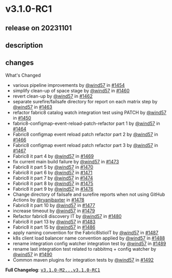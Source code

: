 # v3.1.0-RC1

## release on 20231101

## description

## changes

What's Changed

* various pipeline improvements by <a class="user-mention notranslate" data-hovercard-type="user" data-hovercard-url="/users/wind57/hovercard" data-octo-click="hovercard-link-click" data-octo-dimensions="link_type:self" href="https://github.com/wind57">@wind57</a> in <a class="issue-link js-issue-link" data-error-text="Failed to load title" data-id="1912743796" data-permission-text="Title is private" data-url="https://github.com/spring-cloud/spring-cloud-kubernetes/issues/1454" data-hovercard-type="pull_request" data-hovercard-url="/spring-cloud/spring-cloud-kubernetes/pull/1454/hovercard" href="https://github.com/spring-cloud/spring-cloud-kubernetes/pull/1454">#1454</a>
* simplify clean-up of space stage by <a class="user-mention notranslate" data-hovercard-type="user" data-hovercard-url="/users/wind57/hovercard" data-octo-click="hovercard-link-click" data-octo-dimensions="link_type:self" href="https://github.com/wind57">@wind57</a> in <a class="issue-link js-issue-link" data-error-text="Failed to load title" data-id="1917246475" data-permission-text="Title is private" data-url="https://github.com/spring-cloud/spring-cloud-kubernetes/issues/1460" data-hovercard-type="pull_request" data-hovercard-url="/spring-cloud/spring-cloud-kubernetes/pull/1460/hovercard" href="https://github.com/spring-cloud/spring-cloud-kubernetes/pull/1460">#1460</a>
* revert clean-up by <a class="user-mention notranslate" data-hovercard-type="user" data-hovercard-url="/users/wind57/hovercard" data-octo-click="hovercard-link-click" data-octo-dimensions="link_type:self" href="https://github.com/wind57">@wind57</a> in <a class="issue-link js-issue-link" data-error-text="Failed to load title" data-id="1918672931" data-permission-text="Title is private" data-url="https://github.com/spring-cloud/spring-cloud-kubernetes/issues/1462" data-hovercard-type="pull_request" data-hovercard-url="/spring-cloud/spring-cloud-kubernetes/pull/1462/hovercard" href="https://github.com/spring-cloud/spring-cloud-kubernetes/pull/1462">#1462</a>
* separate surefire/failsafe directory for report on each matrix step by <a class="user-mention notranslate" data-hovercard-type="user" data-hovercard-url="/users/wind57/hovercard" data-octo-click="hovercard-link-click" data-octo-dimensions="link_type:self" href="https://github.com/wind57">@wind57</a> in <a class="issue-link js-issue-link" data-error-text="Failed to load title" data-id="1918906665" data-permission-text="Title is private" data-url="https://github.com/spring-cloud/spring-cloud-kubernetes/issues/1463" data-hovercard-type="pull_request" data-hovercard-url="/spring-cloud/spring-cloud-kubernetes/pull/1463/hovercard" href="https://github.com/spring-cloud/spring-cloud-kubernetes/pull/1463">#1463</a>
* refactor fabric8 catalog watch integration test using PATCH by <a class="user-mention notranslate" data-hovercard-type="user" data-hovercard-url="/users/wind57/hovercard" data-octo-click="hovercard-link-click" data-octo-dimensions="link_type:self" href="https://github.com/wind57">@wind57</a> in <a class="issue-link js-issue-link" data-error-text="Failed to load title" data-id="1909381763" data-permission-text="Title is private" data-url="https://github.com/spring-cloud/spring-cloud-kubernetes/issues/1450" data-hovercard-type="pull_request" data-hovercard-url="/spring-cloud/spring-cloud-kubernetes/pull/1450/hovercard" href="https://github.com/spring-cloud/spring-cloud-kubernetes/pull/1450">#1450</a>
* fabric8-configmap-event-reload-patch-refactor part 1 by <a class="user-mention notranslate" data-hovercard-type="user" data-hovercard-url="/users/wind57/hovercard" data-octo-click="hovercard-link-click" data-octo-dimensions="link_type:self" href="https://github.com/wind57">@wind57</a> in <a class="issue-link js-issue-link" data-error-text="Failed to load title" data-id="1926805508" data-permission-text="Title is private" data-url="https://github.com/spring-cloud/spring-cloud-kubernetes/issues/1464" data-hovercard-type="pull_request" data-hovercard-url="/spring-cloud/spring-cloud-kubernetes/pull/1464/hovercard" href="https://github.com/spring-cloud/spring-cloud-kubernetes/pull/1464">#1464</a>
* Fabric8 configmap event reload patch refactor part 2 by <a class="user-mention notranslate" data-hovercard-type="user" data-hovercard-url="/users/wind57/hovercard" data-octo-click="hovercard-link-click" data-octo-dimensions="link_type:self" href="https://github.com/wind57">@wind57</a> in <a class="issue-link js-issue-link" data-error-text="Failed to load title" data-id="1927908298" data-permission-text="Title is private" data-url="https://github.com/spring-cloud/spring-cloud-kubernetes/issues/1466" data-hovercard-type="pull_request" data-hovercard-url="/spring-cloud/spring-cloud-kubernetes/pull/1466/hovercard" href="https://github.com/spring-cloud/spring-cloud-kubernetes/pull/1466">#1466</a>
* Fabric8 configmap event reload patch refactor part 3 by <a class="user-mention notranslate" data-hovercard-type="user" data-hovercard-url="/users/wind57/hovercard" data-octo-click="hovercard-link-click" data-octo-dimensions="link_type:self" href="https://github.com/wind57">@wind57</a> in <a class="issue-link js-issue-link" data-error-text="Failed to load title" data-id="1928274165" data-permission-text="Title is private" data-url="https://github.com/spring-cloud/spring-cloud-kubernetes/issues/1467" data-hovercard-type="pull_request" data-hovercard-url="/spring-cloud/spring-cloud-kubernetes/pull/1467/hovercard" href="https://github.com/spring-cloud/spring-cloud-kubernetes/pull/1467">#1467</a>
* Fabric8 it part 4 by <a class="user-mention notranslate" data-hovercard-type="user" data-hovercard-url="/users/wind57/hovercard" data-octo-click="hovercard-link-click" data-octo-dimensions="link_type:self" href="https://github.com/wind57">@wind57</a> in <a class="issue-link js-issue-link" data-error-text="Failed to load title" data-id="1930488036" data-permission-text="Title is private" data-url="https://github.com/spring-cloud/spring-cloud-kubernetes/issues/1469" data-hovercard-type="pull_request" data-hovercard-url="/spring-cloud/spring-cloud-kubernetes/pull/1469/hovercard" href="https://github.com/spring-cloud/spring-cloud-kubernetes/pull/1469">#1469</a>
* fix current main build failure by <a class="user-mention notranslate" data-hovercard-type="user" data-hovercard-url="/users/wind57/hovercard" data-octo-click="hovercard-link-click" data-octo-dimensions="link_type:self" href="https://github.com/wind57">@wind57</a> in <a class="issue-link js-issue-link" data-error-text="Failed to load title" data-id="1931233086" data-permission-text="Title is private" data-url="https://github.com/spring-cloud/spring-cloud-kubernetes/issues/1473" data-hovercard-type="pull_request" data-hovercard-url="/spring-cloud/spring-cloud-kubernetes/pull/1473/hovercard" href="https://github.com/spring-cloud/spring-cloud-kubernetes/pull/1473">#1473</a>
* Fabric8 it part 5 by <a class="user-mention notranslate" data-hovercard-type="user" data-hovercard-url="/users/wind57/hovercard" data-octo-click="hovercard-link-click" data-octo-dimensions="link_type:self" href="https://github.com/wind57">@wind57</a> in <a class="issue-link js-issue-link" data-error-text="Failed to load title" data-id="1930801025" data-permission-text="Title is private" data-url="https://github.com/spring-cloud/spring-cloud-kubernetes/issues/1470" data-hovercard-type="pull_request" data-hovercard-url="/spring-cloud/spring-cloud-kubernetes/pull/1470/hovercard" href="https://github.com/spring-cloud/spring-cloud-kubernetes/pull/1470">#1470</a>
* Fabric8 it part 6 by <a class="user-mention notranslate" data-hovercard-type="user" data-hovercard-url="/users/wind57/hovercard" data-octo-click="hovercard-link-click" data-octo-dimensions="link_type:self" href="https://github.com/wind57">@wind57</a> in <a class="issue-link js-issue-link" data-error-text="Failed to load title" data-id="1930807270" data-permission-text="Title is private" data-url="https://github.com/spring-cloud/spring-cloud-kubernetes/issues/1471" data-hovercard-type="pull_request" data-hovercard-url="/spring-cloud/spring-cloud-kubernetes/pull/1471/hovercard" href="https://github.com/spring-cloud/spring-cloud-kubernetes/pull/1471">#1471</a>
* Fabric8 it part 7 by <a class="user-mention notranslate" data-hovercard-type="user" data-hovercard-url="/users/wind57/hovercard" data-octo-click="hovercard-link-click" data-octo-dimensions="link_type:self" href="https://github.com/wind57">@wind57</a> in <a class="issue-link js-issue-link" data-error-text="Failed to load title" data-id="1931459287" data-permission-text="Title is private" data-url="https://github.com/spring-cloud/spring-cloud-kubernetes/issues/1474" data-hovercard-type="pull_request" data-hovercard-url="/spring-cloud/spring-cloud-kubernetes/pull/1474/hovercard" href="https://github.com/spring-cloud/spring-cloud-kubernetes/pull/1474">#1474</a>
* Fabric8 it part 8 by <a class="user-mention notranslate" data-hovercard-type="user" data-hovercard-url="/users/wind57/hovercard" data-octo-click="hovercard-link-click" data-octo-dimensions="link_type:self" href="https://github.com/wind57">@wind57</a> in <a class="issue-link js-issue-link" data-error-text="Failed to load title" data-id="1932013281" data-permission-text="Title is private" data-url="https://github.com/spring-cloud/spring-cloud-kubernetes/issues/1475" data-hovercard-type="pull_request" data-hovercard-url="/spring-cloud/spring-cloud-kubernetes/pull/1475/hovercard" href="https://github.com/spring-cloud/spring-cloud-kubernetes/pull/1475">#1475</a>
* Fabric8 it part 9 by <a class="user-mention notranslate" data-hovercard-type="user" data-hovercard-url="/users/wind57/hovercard" data-octo-click="hovercard-link-click" data-octo-dimensions="link_type:self" href="https://github.com/wind57">@wind57</a> in <a class="issue-link js-issue-link" data-error-text="Failed to load title" data-id="1932017313" data-permission-text="Title is private" data-url="https://github.com/spring-cloud/spring-cloud-kubernetes/issues/1476" data-hovercard-type="pull_request" data-hovercard-url="/spring-cloud/spring-cloud-kubernetes/pull/1476/hovercard" href="https://github.com/spring-cloud/spring-cloud-kubernetes/pull/1476">#1476</a>
* Change directory of failsafe and surefire reports when not using GitHub Actions by <a class="user-mention notranslate" data-hovercard-type="user" data-hovercard-url="/users/ryanjbaxter/hovercard" data-octo-click="hovercard-link-click" data-octo-dimensions="link_type:self" href="https://github.com/ryanjbaxter">@ryanjbaxter</a> in <a class="issue-link js-issue-link" data-error-text="Failed to load title" data-id="1940181157" data-permission-text="Title is private" data-url="https://github.com/spring-cloud/spring-cloud-kubernetes/issues/1478" data-hovercard-type="pull_request" data-hovercard-url="/spring-cloud/spring-cloud-kubernetes/pull/1478/hovercard" href="https://github.com/spring-cloud/spring-cloud-kubernetes/pull/1478">#1478</a>
* Fabric8 it part 10 by <a class="user-mention notranslate" data-hovercard-type="user" data-hovercard-url="/users/wind57/hovercard" data-octo-click="hovercard-link-click" data-octo-dimensions="link_type:self" href="https://github.com/wind57">@wind57</a> in <a class="issue-link js-issue-link" data-error-text="Failed to load title" data-id="1932024666" data-permission-text="Title is private" data-url="https://github.com/spring-cloud/spring-cloud-kubernetes/issues/1477" data-hovercard-type="pull_request" data-hovercard-url="/spring-cloud/spring-cloud-kubernetes/pull/1477/hovercard" href="https://github.com/spring-cloud/spring-cloud-kubernetes/pull/1477">#1477</a>
* increase timeout by <a class="user-mention notranslate" data-hovercard-type="user" data-hovercard-url="/users/wind57/hovercard" data-octo-click="hovercard-link-click" data-octo-dimensions="link_type:self" href="https://github.com/wind57">@wind57</a> in <a class="issue-link js-issue-link" data-error-text="Failed to load title" data-id="1942468022" data-permission-text="Title is private" data-url="https://github.com/spring-cloud/spring-cloud-kubernetes/issues/1479" data-hovercard-type="pull_request" data-hovercard-url="/spring-cloud/spring-cloud-kubernetes/pull/1479/hovercard" href="https://github.com/spring-cloud/spring-cloud-kubernetes/pull/1479">#1479</a>
* Refactor fabric8 discovery IT by <a class="user-mention notranslate" data-hovercard-type="user" data-hovercard-url="/users/wind57/hovercard" data-octo-click="hovercard-link-click" data-octo-dimensions="link_type:self" href="https://github.com/wind57">@wind57</a> in <a class="issue-link js-issue-link" data-error-text="Failed to load title" data-id="1943519385" data-permission-text="Title is private" data-url="https://github.com/spring-cloud/spring-cloud-kubernetes/issues/1480" data-hovercard-type="pull_request" data-hovercard-url="/spring-cloud/spring-cloud-kubernetes/pull/1480/hovercard" href="https://github.com/spring-cloud/spring-cloud-kubernetes/pull/1480">#1480</a>
* Fabric8 it part 13 by <a class="user-mention notranslate" data-hovercard-type="user" data-hovercard-url="/users/wind57/hovercard" data-octo-click="hovercard-link-click" data-octo-dimensions="link_type:self" href="https://github.com/wind57">@wind57</a> in <a class="issue-link js-issue-link" data-error-text="Failed to load title" data-id="1953592397" data-permission-text="Title is private" data-url="https://github.com/spring-cloud/spring-cloud-kubernetes/issues/1483" data-hovercard-type="pull_request" data-hovercard-url="/spring-cloud/spring-cloud-kubernetes/pull/1483/hovercard" href="https://github.com/spring-cloud/spring-cloud-kubernetes/pull/1483">#1483</a>
* Fabric8 it part 15 by <a class="user-mention notranslate" data-hovercard-type="user" data-hovercard-url="/users/wind57/hovercard" data-octo-click="hovercard-link-click" data-octo-dimensions="link_type:self" href="https://github.com/wind57">@wind57</a> in <a class="issue-link js-issue-link" data-error-text="Failed to load title" data-id="1956037511" data-permission-text="Title is private" data-url="https://github.com/spring-cloud/spring-cloud-kubernetes/issues/1486" data-hovercard-type="pull_request" data-hovercard-url="/spring-cloud/spring-cloud-kubernetes/pull/1486/hovercard" href="https://github.com/spring-cloud/spring-cloud-kubernetes/pull/1486">#1486</a>
* apply naming convention for the Fabric8IstioIT by <a class="user-mention notranslate" data-hovercard-type="user" data-hovercard-url="/users/wind57/hovercard" data-octo-click="hovercard-link-click" data-octo-dimensions="link_type:self" href="https://github.com/wind57">@wind57</a> in <a class="issue-link js-issue-link" data-error-text="Failed to load title" data-id="1959536128" data-permission-text="Title is private" data-url="https://github.com/spring-cloud/spring-cloud-kubernetes/issues/1487" data-hovercard-type="pull_request" data-hovercard-url="/spring-cloud/spring-cloud-kubernetes/pull/1487/hovercard" href="https://github.com/spring-cloud/spring-cloud-kubernetes/pull/1487">#1487</a>
* k8s client load balancer name convention applied by <a class="user-mention notranslate" data-hovercard-type="user" data-hovercard-url="/users/wind57/hovercard" data-octo-click="hovercard-link-click" data-octo-dimensions="link_type:self" href="https://github.com/wind57">@wind57</a> in <a class="issue-link js-issue-link" data-error-text="Failed to load title" data-id="1959937349" data-permission-text="Title is private" data-url="https://github.com/spring-cloud/spring-cloud-kubernetes/issues/1488" data-hovercard-type="pull_request" data-hovercard-url="/spring-cloud/spring-cloud-kubernetes/pull/1488/hovercard" href="https://github.com/spring-cloud/spring-cloud-kubernetes/pull/1488">#1488</a>
* rename integration config watcher integration test by <a class="user-mention notranslate" data-hovercard-type="user" data-hovercard-url="/users/wind57/hovercard" data-octo-click="hovercard-link-click" data-octo-dimensions="link_type:self" href="https://github.com/wind57">@wind57</a> in <a class="issue-link js-issue-link" data-error-text="Failed to load title" data-id="1960616448" data-permission-text="Title is private" data-url="https://github.com/spring-cloud/spring-cloud-kubernetes/issues/1489" data-hovercard-type="pull_request" data-hovercard-url="/spring-cloud/spring-cloud-kubernetes/pull/1489/hovercard" href="https://github.com/spring-cloud/spring-cloud-kubernetes/pull/1489">#1489</a>
* rename last integration test related to rabbitmq + config watcher by <a class="user-mention notranslate" data-hovercard-type="user" data-hovercard-url="/users/wind57/hovercard" data-octo-click="hovercard-link-click" data-octo-dimensions="link_type:self" href="https://github.com/wind57">@wind57</a> in <a class="issue-link js-issue-link" data-error-text="Failed to load title" data-id="1960835591" data-permission-text="Title is private" data-url="https://github.com/spring-cloud/spring-cloud-kubernetes/issues/1490" data-hovercard-type="pull_request" data-hovercard-url="/spring-cloud/spring-cloud-kubernetes/pull/1490/hovercard" href="https://github.com/spring-cloud/spring-cloud-kubernetes/pull/1490">#1490</a>
* Common maven plugins for integration tests by <a class="user-mention notranslate" data-hovercard-type="user" data-hovercard-url="/users/wind57/hovercard" data-octo-click="hovercard-link-click" data-octo-dimensions="link_type:self" href="https://github.com/wind57">@wind57</a> in <a class="issue-link js-issue-link" data-error-text="Failed to load title" data-id="1964050988" data-permission-text="Title is private" data-url="https://github.com/spring-cloud/spring-cloud-kubernetes/issues/1492" data-hovercard-type="pull_request" data-hovercard-url="/spring-cloud/spring-cloud-kubernetes/pull/1492/hovercard" href="https://github.com/spring-cloud/spring-cloud-kubernetes/pull/1492">#1492</a>

<strong>Full Changelog</strong>: <a class="commit-link" href="https://github.com/spring-cloud/spring-cloud-kubernetes/compare/v3.1.0-M2...v3.1.0-RC1"><tt>v3.1.0-M2...v3.1.0-RC1</tt></a>


